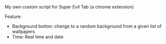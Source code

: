 <title># Random-Paper-NewTab</title>
My own custom script for Super Evil Tab (a chrome extension)

<p>Feature: </p>
  <ul>
  <li>Background button: change to a random background from a given list of wallpapers</li>

  <li>Time: Real time and date</li>
  </ul>
